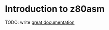 # Introduction to z80asm

TODO: write [great documentation](http://jacobian.org/writing/what-to-write/)
